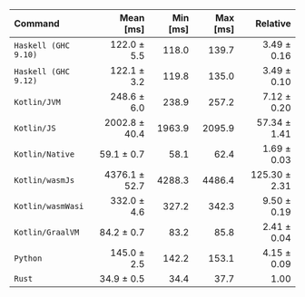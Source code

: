 | Command | Mean [ms] | Min [ms] | Max [ms] | Relative |
|:---|---:|---:|---:|---:|
| `Haskell (GHC 9.10)` | 122.0 ± 5.5 | 118.0 | 139.7 | 3.49 ± 0.16 |
| `Haskell (GHC 9.12)` | 122.1 ± 3.2 | 119.8 | 135.0 | 3.49 ± 0.10 |
| `Kotlin/JVM` | 248.6 ± 6.0 | 238.9 | 257.2 | 7.12 ± 0.20 |
| `Kotlin/JS` | 2002.8 ± 40.4 | 1963.9 | 2095.9 | 57.34 ± 1.41 |
| `Kotlin/Native` | 59.1 ± 0.7 | 58.1 | 62.4 | 1.69 ± 0.03 |
| `Kotlin/wasmJs` | 4376.1 ± 52.7 | 4288.3 | 4486.4 | 125.30 ± 2.31 |
| `Kotlin/wasmWasi` | 332.0 ± 4.6 | 327.2 | 342.3 | 9.50 ± 0.19 |
| `Kotlin/GraalVM` | 84.2 ± 0.7 | 83.2 | 85.8 | 2.41 ± 0.04 |
| `Python` | 145.0 ± 2.5 | 142.2 | 153.1 | 4.15 ± 0.09 |
| `Rust` | 34.9 ± 0.5 | 34.4 | 37.7 | 1.00 |
